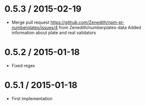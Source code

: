 0.5.3 / 2015-02-19
==================
  * Merge pull request https://github.com/Zenedith/npm-pl-numberplates/issues/4 from
    Zenedith/numberplates-data
    Added information about plate and real validators

0.5.2 / 2015-01-18
==================

  * Fixed regex

0.5.1 / 2015-01-18
==================

  * First implementation
